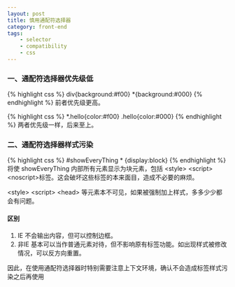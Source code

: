 ```yaml
---
layout: post
title: 慎用通配符选择器
category: front-end
tags:
    - selector
    - compatibility
    - css
---
```


### 一、通配符选择器优先级低

{% highlight css %}
div{background:#f00}
*{background:#000}
{% endhighlight %}
前者优先级更高。

{% highlight css %}
*.hello{color:#f00}
.hello{color:#000}
{% endhighlight %}
两者优先级一样，后来至上。

### 二、通配符选择器样式污染

{% highlight css %}
#showEveryThing * {display:block}
{% endhighlight %}
将使 showEveryThing 内部所有元素显示为块元素，包括 &lt;style&gt; &lt;script&gt; &lt;noscript&gt;标签。这会破坏这些标签的本来面目，造成不必要的麻烦。

&lt;style&gt; &lt;script&gt; &lt;head&gt; 等元素本不可见，如果被强制加上样式，多多少少都会有问题。

#### 区别
1. IE
不会输出内容，但可以控制边框。
2. 非IE
基本可以当作普通元素对待，但不影响原有标签功能。如出现样式被修改情况，可以反方向重置。

因此，在使用通配符选择器时特别需要注意上下文环境，确认不会造成标签样式污染之后再使用

